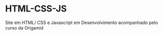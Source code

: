 # HTML-CSS-JS
 Site em HTML/ CSS e Javascript em Desenvolvimento acompanhado pelo curso da Origamid
